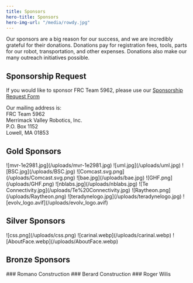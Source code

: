 ```yaml
---
title: Sponsors
hero-title: Sponsors
hero-img-url: "/media/rowdy.jpg"
---
```


Our sponsors are a big reason for our success, and we are incredibly grateful for their donations. Donations pay for registration fees, tools, parts for our robot, transportation, and other expenses. Donations also make our many outreach initiatives possible.

## Sponsorship Request

If you would like to sponsor FRC Team 5962, please use our [Sponsorship Request Form](https://docs.google.com/document/d/1uyhAb26nqWgYaaHQmjEV63Pm3g7mU7VQ0f5xBUOJ850/edit?usp=sharing)

Our mailing address is: <br>
FRC Team 5962<br>
Merrimack Valley Robotics, Inc.<br>
P.O. Box 1152<br>
Lowell, MA 01853<br>

<div class="divider"></div>

## Gold Sponsors

<div class="sponsor-pics" markdown="1">
![mvr-1e2981.jpg](/uploads/mvr-1e2981.jpg)
![uml.jpg](/uploads/uml.jpg)
![BSC.jpg](/uploads/BSC.jpg)
![Comcast.svg.png](/uploads/Comcast.svg.png)
![bae.jpg](/uploads/bae.jpg)
![GHF.png](/uploads/GHF.png)
![nblabs.jpg](/uploads/nblabs.jpg)
![Te Connectivity.jpg](/uploads/Te%20Connectivity.jpg)
![Raytheon.png](/uploads/Raytheon.png)
![teradynelogo.jpg](/uploads/teradynelogo.jpg)
![evolv_logo.avif](/uploads/evolv_logo.avif)

</div>
<div class="divider"></div>

## Silver Sponsors

<div class="sponsor-pics" markdown="1">
![css.png](/uploads/css.png)
![carinal.webp](/uploads/carinal.webp)
![AboutFace.webp](/uploads/AboutFace.webp)

</div>
<div class="divider"></div>

## Bronze Sponsors 

<div class="sponsor-pics" markdown="1">
### Romano Construction
### Berard Construction
### Roger Wilis
</div>
<div class="divider"></div>
<div class="pics-size-7" markdown="1">
